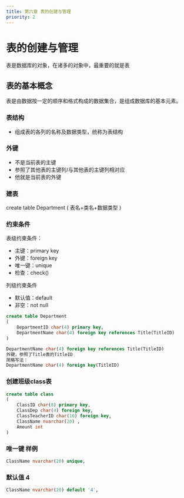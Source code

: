 ```yaml
---
title: 第六章 表的创建与管理
priority: 2
---
```


# 表的创建与管理

表是数据库的对象，在诸多的对象中，最重要的就是表

## 表的基本概念

表是由数据按一定的顺序和格式构成的数据集合，是组成数据库的基本元素。

### 表结构
- 组成表的各列的名称及数据类型，统称为表结构

### 外键
- 不是当前表的主键
- 参照了其他表的主键列/与其他表的主键列相对应
- 他就是当前表的外键

### 建表

create table Department
(
    表名+类名+数据类型
)

### 约束条件

表级约束条件：
- 主键：primary key
- 外键：foreign key
- 唯一键：unique
- 检查：check()

列级约束条件
- 默认值：default
- 非空：not null

```sql
create table Department
(
    DepartmentID char(4) primary key,
    DepartmentName char(4) foreign key references Title(TitleID)
)
```


```sql
DepartmentName char(4) foreign key references Title(TitleID)
外键，参照了Title表的TitleID
简略写法：
DepartmentName char(4) foreign key(TitleID)
```

### 创建班级class表

```sql
create table class
(
    ClassID char(8) primary key,
    ClassDep char(4) foreign key,
    ClassTeacherID char(10) foreign key,
    ClassName nvarchar(20) ,
    Amount int
)
```

### 唯一键 样例
```sql
ClassName nvarchar(20) unique,
```

### 默认值 4
```sql
ClassName nvarchar(20) default '4',
```